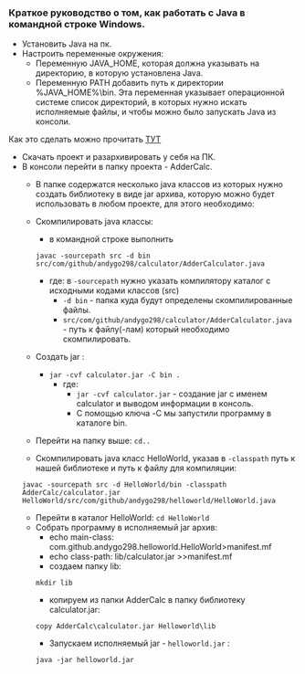 ### Краткое руководство о том, как работать с Java в командной строке Windows.

* Установить Java на пк.
* Настроить переменные окружения:
	* Переменную JAVA_HOME, которая должна указывать на директорию, в которую установлена Java. 
	* Переменную PATH добавить путь к директории %JAVA_HOME%\bin. Эта переменная указывает операционной системе список директорий, в которых нужно искать исполняемые файлы, и чтобы можно было запускать Java из консоли.

Как это сделать можно прочитать [ТУТ](https://developernotes.ru/java/ustanovka-java-jdk-v-windows-i-linux-peremennaya-path-i-java-home)

* Скачать проект и разархивировать у себя на ПК.
* В консоли перейти в папку проекта - AdderCalc.
	* В папке содержатся несколько java классов из которых нужно создать библиотеку в виде jar архива, которую можно будет использовать в любом проекте, для этого необходимо:
	* Скомпилировать java классы:
		* в командной строке выполнить 
		```
		javac -sourcepath src -d bin src/com/github/andygo298/calculator/AdderCalculator.java
		```
		* где: в ```-sourcepath``` нужно указать компилятору каталог с исходными кодами классов (src)
			* ```-d bin``` - папка куда будут определены скомпилированные файлы. 
			* ```src/com/github/andygo298/calculator/AdderCalculator.java``` - путь к файлу(-лам) который необходимо скомпилировать.

	* Создать jar :
		* ```jar -cvf calculator.jar -C bin .```
			* где:
				* ```jar -cvf calculator.jar``` - создание jar с именем calculator и выводом информации в консоль.
				* С помощью ключа -C мы запустили программу в каталоге bin.
	* Перейти на папку выше: ```cd..```
	* Скомпилировать java класс HelloWorld, указав в ```-classpath``` путь к нашей библиотеке и путь к файлу для компиляции:
	```
	javac -sourcepath src -d HelloWorld/bin -classpath AdderCalc/calculator.jar HelloWorld/src/com/github/andygo298/helloworld/HelloWorld.java
	```
	* Перейти в каталог HelloWorld: ```cd HelloWorld```
	* Собрать программу в исполняемый jar архив:
		* echo main-class: com.github.andygo298.helloworld.HelloWorld>manifest.mf
		* echo class-path: lib/calculator.jar >>manifest.mf
		* создаем папку lib:
		```
		mkdir lib
		```
		* копируем из папки AdderCalc в папку библиотеку calculator.jar:
		```
		copy AdderCalc\calculator.jar Helloworld\lib
		```
		* Запускаем исполняемый jar - ```helloworld.jar``` :
 		```
		java -jar helloworld.jar
		```